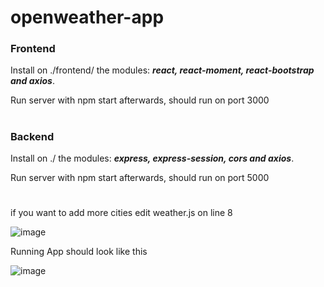 # openweather-app

### Frontend
Install on ./frontend/ the modules: ***react, react-moment, react-bootstrap and axios***. 

Run server with npm start afterwards, should run on port 3000
#
### Backend
Install on ./ the modules: ***express, express-session, cors and axios***. 

Run server with npm start afterwards, should run on port 5000

#
if you want to add more cities edit weather.js on line 8

![image](https://github.com/ggoliveiragit/openweather-app/assets/58405207/c0ca7d84-36f9-4564-a482-ef86f0282ba1)

Running App should look like this

![image](https://github.com/ggoliveiragit/openweather-app/assets/58405207/967941f2-740b-4974-a481-1b96f197ef35)


